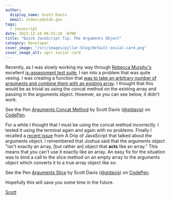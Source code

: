 ```yaml
---
author:
  display_name: Scott Davis
  email: stdavis@utah.gov
tags:
  - javascript
date: 2013-12-24 06:55:10 -0700
title: "Quick JavaScript Tip: The Arguments Object"
category: Developer
cover_image: "/src/images/pillar-blog/default-social-card.png"
cover_image_alt: ugrc social card
---
```


<p>Recently, as I was slowly working my way through <a href="https://rmurphey.com/">Rebecca Murphy's</a> excellent <a href="https://github.com/rmurphey/js-assessment">js-assessment test suite</a>, I ran into a problem that was quite vexing. I was creating a function that <a href="https://github.com/rmurphey/js-assessment/blob/master/tests/app/functions.js#L109-119">was to take an arbitrary number of arguments and combine them with an existing array</a>. I thought that this would be as trivial as using the concat method on the existing array and passing in the arguments object. However, as you can see below, it didn't work.</p>
<p data-height="345" data-theme-id="0" data-slug-hash="BPVWdQ" data-default-tab="js,result" data-user="stdavis" data-pen-title="Arguments Concat Method" class="codepen">See the Pen <a href="https://codepen.io/stdavis/pen/BPVWdQ/">Arguments Concat Method</a> by Scott Davis (<a href="https://codepen.io/stdavis">@stdavis</a>) on <a href="https://codepen.io">CodePen</a>.</p>
<script async src="https://static.codepen.io/assets/embed/ei.js"></script>
<p>For a while I thought that I must be using the concat method incorrectly. I tested it using the terminal again and again with no problems. Finally I recalled a <a href="https://us6.campaign-archive1.com/?u=2cc20705b76fa66ab84a6634f&amp;id=c8f1074cb2">recent issue</a> from A Drip of JavaScript that talked about the arguments object. I remembered that Joshua said that the arguments object "isn't exactly an array, [but rather an] object that <b>acts</b>&nbsp;like an array." This means that you can't use it exactly like an array. An easy fix for the situation was to bind a call to the slice method on an empty array to the arguments object which converts it to a true array object like so:</p>
<p data-height="345" data-theme-id="0" data-slug-hash="xJzqPB" data-default-tab="js,result" data-user="stdavis" data-pen-title="Arguments Slice" class="codepen">See the Pen <a href="https://codepen.io/stdavis/pen/xJzqPB/">Arguments Slice</a> by Scott Davis (<a href="https://codepen.io/stdavis">@stdavis</a>) on <a href="https://codepen.io">CodePen</a>.</p>
<script async src="https://static.codepen.io/assets/embed/ei.js"></script>
<p>Hopefully this will save you some time in the future.</p>
<p><a href='https://twitter.com/SThomasDavis'>Scott</a></p>
